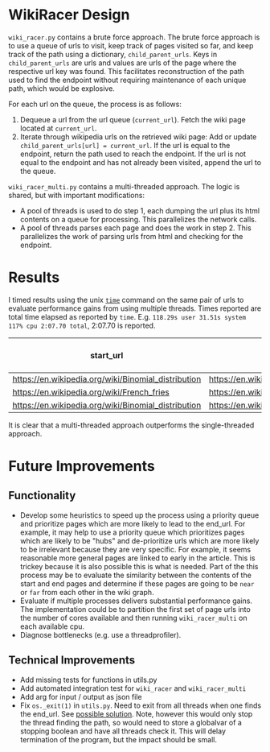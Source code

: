 # WikiRacer Design

`wiki_racer.py` contains a brute force approach. The brute force approach is to use a queue of urls to visit, keep track of pages visited so far, and keep track of the path using a dictionary, `child_parent_urls`. Keys in `child_parent_urls` are urls and values are urls of the page where the respective url key was found. This facilitates reconstruction of the path used to find the endpoint without requiring maintenance of each unique path, which would be explosive.

For each url on the queue, the process is as follows:

1. Dequeue a url from the url queue (`current_url`). Fetch the wiki page located at `current_url`.
2. Iterate through wikipedia urls on the retrieved wiki page: Add or update `child_parent_urls[url] = current_url`. If the url is equal to the endpoint, return the path used to reach the endpoint. If the url is not equal to the endpoint and has not already been visited, append the url to the queue.

`wiki_racer_multi.py` contains a multi-threaded approach. The logic is shared, but with important modifications:

* A pool of threads is used to do step 1, each dumping the url plus its html contents on a queue for processing. This parallelizes the network calls.
* A pool of threads parses each page and does the work in step 2. This parallelizes the work of parsing urls from html and checking for the endpoint.

# Results

I timed results using the unix [`time`](https://developer.apple.com/legacy/library/documentation/Darwin/Reference/ManPages/man1/time.1.html) command on the same pair of urls to evaluate performance gains from using multiple threads. Times reported are total time elapsed as reported by `time`. E.g. `118.29s user 31.51s system 117% cpu 2:07.70 total`, 2:07.70 is reported.

| start_url                                           | end_url                                        | time single threaded | path single threaded | time multi threaded | path multi threaded |
|-----------------------------------------------------|------------------------------------------------|----------------------|----------------------|---------------------|---------------------|
| https://en.wikipedia.org/wiki/Binomial_distribution | https://en.wikipedia.org/wiki/Machine_learning | 6.034                | 5                    | 3.820               | 5                   |
| https://en.wikipedia.org/wiki/French_fries          | https://en.wikipedia.org/wiki/Beer             | 8.985                | 2                    | 4.922               | 2                   |
| https://en.wikipedia.org/wiki/Binomial_distribution | https://en.wikipedia.org/wiki/Beer             | 10:37.06             | 4                    | 2:07.70             | 4                   |


It is clear that a multi-threaded approach outperforms the single-threaded approach.


# Future Improvements

## Functionality

* Develop some heuristics to speed up the process using a priority queue and prioritize pages which are more likely to lead to the end_url. For example, it may help to use a priority queue which prioritizes pages which are likely to be "hubs" and de-prioritize urls which are more likely to be irrelevant because they are very specific. For example, it seems reasonable more general pages are linked to early in the article. This is trickey because it is also possible this is what is needed. Part of the this process may be to evaluate the similarity between the contents of the start and end pages and determine if these pages are going to be `near` or `far` from each other in the wiki graph.
* Evaluate if multiple processes delivers substantial performance gains. The implementation could be to partition the first set of page urls into the number of cores available and then running `wiki_racer_multi` on each available cpu.
* Diagnose bottlenecks (e.g. use a threadprofiler).

## Technical Improvements

* Add missing tests for functions in utils.py
* Add automated integration test for `wiki_racer` and `wiki_racer_multi`
* Add arg for input / output as json file
* Fix `os._exit(1)` in `utils.py`. Need to exit from all threads when one finds the end_url. See [possible solution](http://stackoverflow.com/questions/323972/is-there-any-way-to-kill-a-thread-in-python). Note, however this would only stop the thread finding the path, so would need to store a globalvar of a stopping boolean and have all threads check it. This will delay termination of the program, but the impact should be small.

